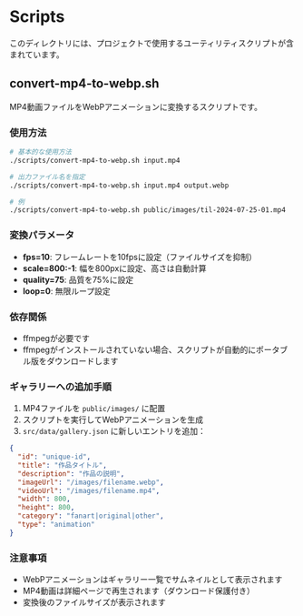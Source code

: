 # Scripts

このディレクトリには、プロジェクトで使用するユーティリティスクリプトが含まれています。

## convert-mp4-to-webp.sh

MP4動画ファイルをWebPアニメーションに変換するスクリプトです。

### 使用方法

```bash
# 基本的な使用方法
./scripts/convert-mp4-to-webp.sh input.mp4

# 出力ファイル名を指定
./scripts/convert-mp4-to-webp.sh input.mp4 output.webp

# 例
./scripts/convert-mp4-to-webp.sh public/images/til-2024-07-25-01.mp4
```

### 変換パラメータ

- **fps=10**: フレームレートを10fpsに設定（ファイルサイズを抑制）
- **scale=800:-1**: 幅を800pxに設定、高さは自動計算
- **quality=75**: 品質を75%に設定
- **loop=0**: 無限ループ設定

### 依存関係

- ffmpegが必要です
- ffmpegがインストールされていない場合、スクリプトが自動的にポータブル版をダウンロードします

### ギャラリーへの追加手順

1. MP4ファイルを `public/images/` に配置
2. スクリプトを実行してWebPアニメーションを生成
3. `src/data/gallery.json` に新しいエントリを追加：

```json
{
  "id": "unique-id",
  "title": "作品タイトル",
  "description": "作品の説明",
  "imageUrl": "/images/filename.webp",
  "videoUrl": "/images/filename.mp4",
  "width": 800,
  "height": 800,
  "category": "fanart|original|other",
  "type": "animation"
}
```

### 注意事項

- WebPアニメーションはギャラリー一覧でサムネイルとして表示されます
- MP4動画は詳細ページで再生されます（ダウンロード保護付き）
- 変換後のファイルサイズが表示されます
